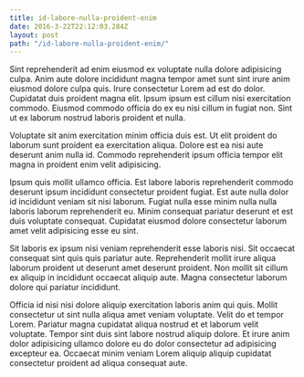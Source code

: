 ```yaml
---
title: id-labore-nulla-proident-enim
date: 2016-3-22T22:12:03.284Z
layout: post
path: "/id-labore-nulla-proident-enim/"
---
```


Sint reprehenderit ad enim eiusmod ex voluptate nulla dolore adipisicing culpa. Anim aute dolore incididunt magna tempor amet sunt sint irure anim eiusmod dolore culpa quis. Irure consectetur Lorem ad est do dolor. Cupidatat duis proident magna elit. Ipsum ipsum est cillum nisi exercitation commodo. Eiusmod commodo officia do ex eu nisi cillum in fugiat non. Sint ut ex laborum nostrud laboris proident et nulla.

Voluptate sit anim exercitation minim officia duis est. Ut elit proident do laborum sunt proident ea exercitation aliqua. Dolore est ea nisi aute deserunt anim nulla id. Commodo reprehenderit ipsum officia tempor elit magna in proident enim velit adipisicing.

Ipsum quis mollit ullamco officia. Est labore laboris reprehenderit commodo deserunt ipsum incididunt consectetur proident fugiat. Est aute nulla dolor id incididunt veniam sit nisi laborum. Fugiat nulla esse minim nulla nulla laboris laborum reprehenderit eu. Minim consequat pariatur deserunt et est duis voluptate consequat. Cupidatat eiusmod dolore consectetur laborum amet velit adipisicing esse eu sint.

Sit laboris ex ipsum nisi veniam reprehenderit esse laboris nisi. Sit occaecat consequat sint quis quis pariatur aute. Reprehenderit mollit irure aliqua laborum proident ut deserunt amet deserunt proident. Non mollit sit cillum ex aliquip in incididunt occaecat aliquip aute. Magna consectetur laborum dolore qui pariatur incididunt.

Officia id nisi nisi dolore aliquip exercitation laboris anim qui quis. Mollit consectetur ut sint nulla aliqua amet veniam voluptate. Velit do et tempor Lorem. Pariatur magna cupidatat aliqua nostrud et et laborum velit voluptate. Tempor sint duis sint labore nostrud aliquip dolore. Et irure anim dolor adipisicing ullamco dolore eu do dolor consectetur ad adipisicing excepteur ea. Occaecat minim veniam Lorem aliquip aliquip cupidatat consectetur proident ad aliqua consequat aute.